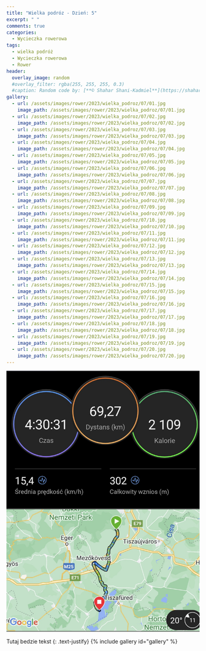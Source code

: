 ```yaml
---
title: "Wielka podróz - Dzień: 5"
excerpt: " "
comments: true
categories:
  - Wycieczka rowerowa
tags:
  - wielka podróż
  - Wycieczka rowerowa
  - Rower
header:
  overlay_image: random
  #overlay_filter: rgba(255, 255, 255, 0.3)
  #caption: Random code by: [**© Shahar Shani-Kadmiel**](https://shaharkadmiel.github.io)"
gallery:
  - url: /assets/images/rower/2023/wielka_podroz/07/01.jpg
    image_path: /assets/images/rower/2023/wielka_podroz/07/01.jpg
  - url: /assets/images/rower/2023/wielka_podroz/07/02.jpg
    image_path: /assets/images/rower/2023/wielka_podroz/07/02.jpg
  - url: /assets/images/rower/2023/wielka_podroz/07/03.jpg
    image_path: /assets/images/rower/2023/wielka_podroz/07/03.jpg
  - url: /assets/images/rower/2023/wielka_podroz/07/04.jpg
    image_path: /assets/images/rower/2023/wielka_podroz/07/04.jpg
  - url: /assets/images/rower/2023/wielka_podroz/07/05.jpg
    image_path: /assets/images/rower/2023/wielka_podroz/07/05.jpg
  - url: /assets/images/rower/2023/wielka_podroz/07/06.jpg
    image_path: /assets/images/rower/2023/wielka_podroz/07/06.jpg
  - url: /assets/images/rower/2023/wielka_podroz/07/07.jpg
    image_path: /assets/images/rower/2023/wielka_podroz/07/07.jpg
  - url: /assets/images/rower/2023/wielka_podroz/07/08.jpg
    image_path: /assets/images/rower/2023/wielka_podroz/07/08.jpg
  - url: /assets/images/rower/2023/wielka_podroz/07/09.jpg
    image_path: /assets/images/rower/2023/wielka_podroz/07/09.jpg
  - url: /assets/images/rower/2023/wielka_podroz/07/10.jpg
    image_path: /assets/images/rower/2023/wielka_podroz/07/10.jpg
  - url: /assets/images/rower/2023/wielka_podroz/07/11.jpg
    image_path: /assets/images/rower/2023/wielka_podroz/07/11.jpg
  - url: /assets/images/rower/2023/wielka_podroz/07/12.jpg
    image_path: /assets/images/rower/2023/wielka_podroz/07/12.jpg
  - url: /assets/images/rower/2023/wielka_podroz/07/13.jpg
    image_path: /assets/images/rower/2023/wielka_podroz/07/13.jpg
  - url: /assets/images/rower/2023/wielka_podroz/07/14.jpg
    image_path: /assets/images/rower/2023/wielka_podroz/07/14.jpg
  - url: /assets/images/rower/2023/wielka_podroz/07/15.jpg
    image_path: /assets/images/rower/2023/wielka_podroz/07/15.jpg
  - url: /assets/images/rower/2023/wielka_podroz/07/16.jpg
    image_path: /assets/images/rower/2023/wielka_podroz/07/16.jpg
  - url: /assets/images/rower/2023/wielka_podroz/07/17.jpg
    image_path: /assets/images/rower/2023/wielka_podroz/07/17.jpg
  - url: /assets/images/rower/2023/wielka_podroz/07/18.jpg
    image_path: /assets/images/rower/2023/wielka_podroz/07/18.jpg
  - url: /assets/images/rower/2023/wielka_podroz/07/19.jpg
    image_path: /assets/images/rower/2023/wielka_podroz/07/19.jpg
  - url: /assets/images/rower/2023/wielka_podroz/07/20.jpg
    image_path: /assets/images/rower/2023/wielka_podroz/07/20.jpg
---
```

![mapka](/assets/images/rower/2023/wielka_podroz/07/mapka.png)

Tutaj bedzie tekst
{: .text-justify}
{% include gallery id="gallery" %}
